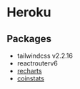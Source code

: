 # Heroku


## Packages

- tailwindcss v2.2.16 
- reactrouterv6
- [recharts](https://cjd-crypto-tracker.herokuapp.com/)
- [coinstats](https://coinstats.app/)

